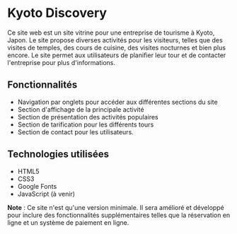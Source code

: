 # Kyoto Discovery

Ce site web est un site vitrine pour une entreprise de tourisme à Kyoto, Japon. Le site propose diverses activités pour les visiteurs, telles que des visites de temples, des cours de cuisine, des visites nocturnes et bien plus encore. Le site permet aux utilisateurs de planifier leur tour et de contacter l'entreprise pour plus d'informations.

## Fonctionnalités
- Navigation par onglets pour accéder aux différentes sections du site
- Section d'affichage de la principale activité
- Section de présentation des activités populaires
- Section de tarification pour les différents tours
- Section de contact pour les utilisateurs.

## Technologies utilisées
- HTML5
- CSS3
- Google Fonts
- JavaScript (à venir)

**Note** : Ce site n'est qu'une version minimale. Il sera amélioré et développé pour inclure des fonctionnalités supplémentaires telles que la réservation en ligne et un système de paiement en ligne.
